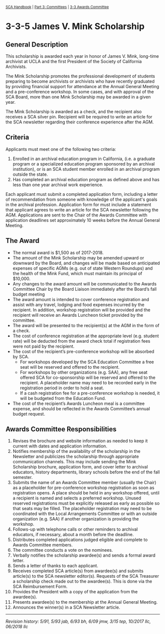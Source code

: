 <sup>[SCA Handbook](/sca-handbook/index.html) | [Part 3: Committees](../03_committees/index.html) | [3-3 Awards Committee](../03_committees/03-03_awards.html)</sup> 

# 3-3-5 James V. Mink Scholarship

## General Description

This scholarship is awarded each year in honor of James V. Mink, long-time archivist at UCLA and the first President of the Society of California Archivists.

The Mink Scholarship promotes the professional development of students preparing to become archivists or archivists who have recently graduated by providing financial support for attendance at the Annual General Meeting and a pre-conference workshop. In some cases, and with approval of the SCA Board, more than one Mink Scholarship may be awarded in a given year.

The Mink Scholarship is awarded as a check, and the recipient also receives a SCA silver pin. Recipient will be required to write an article for the SCA newsletter regarding their conference experience after the AGM.

## Criteria

Applicants must meet one of the following two criteria:

1. Enrolled in an archival education program in California, (i.e. a graduate program or a specialized education program sponsored by an archival institution), or is an SCA student member enrolled in an archival program outside the state.
2. Has completed an archival education program as defined above and has less than one year archival work experience.

Each applicant must submit a completed application form, including a letter of recommendation from someone with knowledge of the applicant's goals in the archival profession. Application form for must include a statement that applicant agrees to write an article for the SCA newsletter following the AGM. Applications are sent to the Chair of the Awards Committee with application deadlines set approximately 10 weeks before the Annual General Meeting.

## The Award
- The normal award is $1,500 as of 2017-2018.
- The amount of the Mink Scholarship may be amended upward or downward by the Board, and changes will be made based on anticipated expenses of specific AGMs (e.g. out of state Western Roundups) and the health of the Mink Fund, which must maintain its principal of $10,000.
- Any changes to the award amount will be communicated to the Awards Committee Chair by the Board Liaison immediately after the Board’s fall budget meeting
- The award amount is intended to cover conference registration and assist with any travel, lodging and food expenses incurred by the recipient. In addition, workshop registration will be provided and the recipient will receive an Awards Luncheon ticket provided by the committee.
- The award will be presented to the recipient(s) at the AGM in the form of a check.
- The cost of conference registration at the appropriate level (e.g. student rate) will be deducted from the award check total if registration fees were not paid by the recipient.
- The cost of the recipient’s pre-conference workshop will be absorbed by SCA.
  - For workshops developed by the SCA Education Committee a free seat will be reserved and offered to the recipient.
  - For workshops by other organizations (e.g. SAA), any free seat offered SCA for co-sponsorship will be reserved and offered to the recipient. A placeholder name may need to be recorded early in the registration period in order to hold a seat.
  - If a cash registration fee for a pre-conference workshop is needed, it will be budgeted from the Education Fund.
- The cost of the recipient’s Awards Luncheon meal is a committee expense, and should be reflected in the Awards Committee’s annual budget request.

## Awards Committee Responsibilities
1. Revises the brochure and website information as needed to keep it current with dates and application information.
2. Notifies membership of the availability of the scholarship in the Newsletter and publicizes the scholarship through appropriate communication channels. This may include sending the Mink Scholarship brochure, application form, and cover letter to archival educators, history departments, library schools before the end of the fall semester.
3. Submits the name of an Awards Committee member (usually the Chair) as a placeholder for pre-conference workshop registration as soon as registration opens. A place should be held in any workshop offered, until a recipient is named and selects a preferred workshop. Unused reserved registrations must be explicitly released as early as possible so that seats may be filled. The placeholder registration may need to be coordinated with the Local Arrangements Committee or with an outside organization (e.g. SAA) if another organization is providing the workshop.
4. Follows-up with telephone calls or other reminders to archival educators, if necessary, about a month before the deadline.
5. Distributes completed applications judged eligible and complete to Awards Committee members.
6. The committee conducts a vote on the nominees.
7. Verbally notifies the scholarship awardee(s) and sends a formal award letter.
8. Sends a letter of thanks to each applicant.
9. Receives completed SCA article(s) from awardee(s) and submits article(s) to the SCA newsletter editor(s). Requests of the SCA Treasurer a scholarship check made out to the awardee(s). This is done via the SCA Reimbursement Form.
10. Provides the President with a copy of the application from the awardee(s).
11. Presents awardee(s) to the membership at the Annual General Meeting.
12. Announces the winner(s) in a SCA Newsletter article.

***

_Revision history: 5/91, 5/93 jab, 6/93 bh, 6/09 jmw, 3/15 tep, 10/2017 llc, 06/2018 llc_
